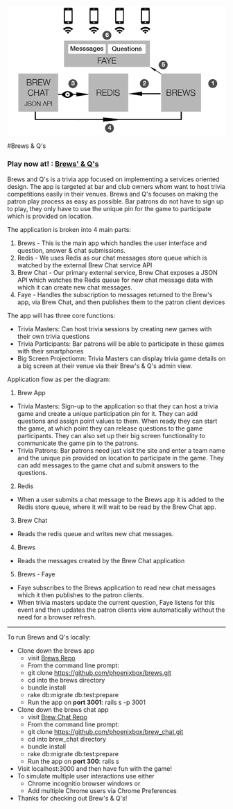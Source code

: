 ![Brews SOA Breakdown](./soa_flow.png)

#Brews & Q's

### Play now at! : [Brews' & Q's](http://brewsandqs.com/)

Brews and Q's is a trivia app focused on implementing a services oriented design. The app is targeted at bar and club owners whom want to host trivia competitions easily in their venues. Brews and Q's focuses on making the patron play process as easy as possible. Bar patrons do not have to sign up to play, they only have to use the unique pin for the game to participate which is provided on location.

The application is broken into 4 main parts:

1.  Brews - This is the main app which handles the user interface and question, answer & chat submissions.
2.  Redis - We uses Redis as our chat messages store queue which is watched by the external Brew Chat service API
3.  Brew Chat - Our primary external service, Brew Chat exposes a JSON API which watches the Redis queue for new chat message data with which it can create new chat messages.
4.  Faye - Handles the subscription to messages returned to the Brew's app, via Brew Chat, and then publishes them to the patron client devices


The app will has three core functions:

* Trivia Masters: Can host trivia sessions by creating new games with their own trivia questions 
* Trivia Participants: Bar patrons will be able to participate in these games with their smartphones
* Big Screen Projectiomn: Trivia Masters can display trivia game details on a big screen at their venue via their Brew's & Q's admin view.

Application flow as per the diagram:

1. Brew App
  * Trivia Masters: Sign-up to the application so that they can host a trivia game and create a unique participation pin for it. They can add questions and assign point values to them. When ready they can start the game, at which point they can release questions to the game participants. They can also set up their big screen functionality to communicate the game pin to the patrons.
  * Trivia Patrons: Bar patrons need just visit the site and enter a team name and the unique pin provided on location to participate in the game. They can add messages to the game chat and submit answers to the questions.
2. Redis
  * When a user submits a chat message to the Brews app it is added to the Redis store queue, where it will wait to be read by the Brew Chat app.
3. Brew Chat
  * Reads the redis queue and writes new chat messages.
4. Brews
  * Reads the messages created by the Brew Chat application
5. Brews - Faye
  * Faye subscribes to the Brews application to read new chat messages which it then publishes to the patron clients.
  * When trivia masters update the current question, Faye listens for this event and then updates the patron clients view automatically without the need for a browser refresh.

***
To run Brews and Q's locally:

* Clone down the brews app
  * visit [Brews Repo](https://github.com/phoenixbox/brews)
  * From the command line prompt:
  * git clone https://github.com/phoenixbox/brews.git
  * cd into the brews directory
  * bundle install
  * rake db:migrate db:test:prepare
  * Run the app on **port 3001**: rails s -p 3001
* Clone down the brews chat app
  * visit [Brew Chat Repo](https://github.com/phoenixbox/brew_chat)
  * From the command line prompt:
  * git clone https://github.com/phoenixbox/brew_chat.git
  * cd into brew_chat directory
  * bundle install
  * rake db:migrate db:test:prepare
  * Run the app on **port 300**: rails s
* Visit localhost:3000 and then have fun with the game!
* To simulate multiple user interactions use either
  * Chrome incognitio browser windows or
  * Add multiple Chrome users via Chrome Preferences
* Thanks for checking out Brew's & Q's!